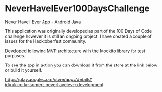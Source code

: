 # NeverHaveIEver100DaysChallenge
Never Have I Ever App - Android Java

This application was originally developed as part of the 100 Days of Code challenge however it is still an ongoing project. I have created a couple of issues for the Hacktoberfest community.

Developed following MVP architecture with the Mockito library for test purposes.

To see the app in action you can download it from the store at the link below or build it yourself.

https://play.google.com/store/apps/details?id=uk.co.kmsomers.neverhaveiever.development
